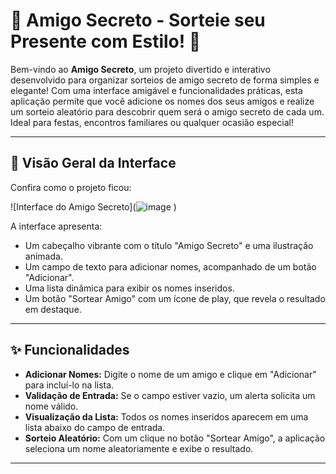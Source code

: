 # 🎉 Amigo Secreto - Sorteie seu Presente com Estilo! 🎁

Bem-vindo ao **Amigo Secreto**, um projeto divertido e interativo desenvolvido para organizar sorteios de amigo secreto de forma simples e elegante! Com uma interface amigável e funcionalidades práticas, esta aplicação permite que você adicione os nomes dos seus amigos e realize um sorteio aleatório para descobrir quem será o amigo secreto de cada um. Ideal para festas, encontros familiares ou qualquer ocasião especial!

---

## 📸 Visão Geral da Interface
Confira como o projeto ficou:

![Interface do Amigo Secreto](![image](https://github.com/user-attachments/assets/fa8bf3f0-3c56-4b8b-8cdb-9a1db620a315
)
)

A interface apresenta:
- Um cabeçalho vibrante com o título "Amigo Secreto" e uma ilustração animada.
- Um campo de texto para adicionar nomes, acompanhado de um botão "Adicionar".
- Uma lista dinâmica para exibir os nomes inseridos.
- Um botão "Sortear Amigo" com um ícone de play, que revela o resultado em destaque.

---

## ✨ Funcionalidades
- **Adicionar Nomes:** Digite o nome de um amigo e clique em "Adicionar" para incluí-lo na lista.
- **Validação de Entrada:** Se o campo estiver vazio, um alerta solicita um nome válido.
- **Visualização da Lista:** Todos os nomes inseridos aparecem em uma lista abaixo do campo de entrada.
- **Sorteio Aleatório:** Com um clique no botão "Sortear Amigo", a aplicação seleciona um nome aleatoriamente e exibe o resultado.

---
